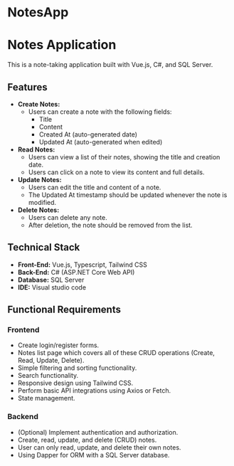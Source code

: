 # NotesApp

# Notes Application

This is a note-taking application built with Vue.js, C#, and SQL Server.

## Features

* **Create Notes:**
    * Users can create a note with the following fields:
        * Title 
        * Content 
        * Created At (auto-generated date)
        * Updated At (auto-generated when edited)
* **Read Notes:**
    * Users can view a list of their notes, showing the title and creation date.
    * Users can click on a note to view its content and full details.
* **Update Notes:**
    * Users can edit the title and content of a note.
    * The Updated At timestamp should be updated whenever the note is modified.
* **Delete Notes:**
    * Users can delete any note.
    * After deletion, the note should be removed from the list.

## Technical Stack

* **Front-End:** Vue.js, Typescript, Tailwind CSS
* **Back-End:** C# (ASP.NET Core Web API)
* **Database:** SQL Server
* **IDE:** Visual studio code
  

## Functional Requirements

### Frontend

* Create login/register forms.
* Notes list page which covers all of these CRUD operations (Create, Read, Update, Delete).
* Simple filtering and sorting functionality.
* Search functionality.
* Responsive design using Tailwind CSS.
* Perform basic API integrations using Axios or Fetch.
* State management.

### Backend

* (Optional) Implement authentication and authorization.
* Create, read, update, and delete (CRUD) notes.
* User can only read, update, and delete their own notes.
* Using Dapper for ORM with a SQL Server database.


